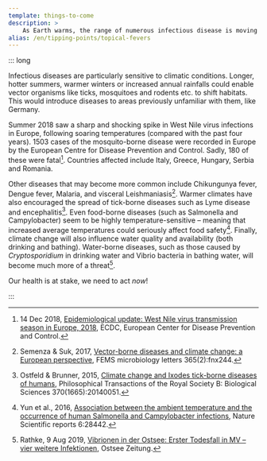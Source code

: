 ```yaml
---
template: things-to-come
description: >
    As Earth warms, the range of numerous infectious disease is moving up North, including Europe. Tropical disease such as Malaria, Dengue, Zika, Chikungunya, West Nile Virus… are already becoming a serious health threat for us.
alias: /en/tipping-points/topical-fevers
---
```


::: long

Infectious diseases are particularly sensitive to climatic conditions. Longer, hotter summers, warmer winters or increased annual rainfalls could enable vector organisms like ticks, mosquitoes and rodents etc. to shift habitats. This would introduce diseases to areas previously unfamiliar with them, like Germany.

Summer 2018 saw a sharp and shocking spike in West Nile virus infections in Europe, following soaring temperatures (compared with the past four years). 1503 cases of the mosquito-borne disease were recorded in Europe by the European Centre for Disease Prevention and Control. Sadly, 180 of these were fatal[^ECDC]. Countries affected include Italy, Greece, Hungary, Serbia and Romania.

Other diseases that may become more common include Chikungunya fever, Dengue fever, Malaria, and visceral Leishmaniasis[^Semenza2017]. Warmer climates have also encouraged the spread of tick-borne diseases such as Lyme disease and encephalitis[^Ostfeld2015]. Even food-borne diseases (such as Salmonella and Campylobacter) seem to be highly temperature-sensitive – meaning that increased average temperatures could seriously affect food safety[^Yun2016]. Finally, climate change will also influence water quality and availability (both drinking and bathing). Water-borne diseases, such as those caused by *Cryptosporidium* in drinking water and Vibrio bacteria in bathing water, will become much more of a threat[^Rathke2019].

Our health is at stake, we need to act *now*!

:::

[^ECDC]: 14 Dec 2018, [Epidemiological update: West Nile virus transmission season in Europe, 2018](https://ecdc.europa.eu/en/news-events/epidemiological-update-west-nile-virus-transmission-season-europe-2018), ECDC, European Center for Disease Prevention and Control.

[^Semenza2017]: Semenza & Suk, 2017, [Vector-borne diseases and climate change: a European perspective](https://academic.oup.com/femsle/article/365/2/fnx244/4631076), FEMS microbiology letters 365(2):fnx244.

[^Ostfeld2015]: Ostfeld & Brunner, 2015, [Climate change and Ixodes tick-borne diseases of humans](https://royalsocietypublishing.org/doi/full/10.1098/rstb.2014.0051), Philosophical Transactions of the Royal Society B: Biological Sciences 370(1665):20140051.

[^Yun2016]: Yun et al., 2016, [Association between the ambient temperature and the occurrence of human Salmonella and Campylobacter infections](https://www.nature.com/articles/srep28442), Nature Scientific reports 6:28442.

[^Rathke2019]: Rathke, 9 Aug 2019, [Vibrionen in der Ostsee: Erster Todesfall in MV – vier weitere Infektionen](https://www.ostsee-zeitung.de/Nachrichten/MV-aktuell/Vibrionen-in-der-Ostsee-Erster-Todesfall-in-MV-vier-weitere-Infektionen), Ostsee Zeitung.

